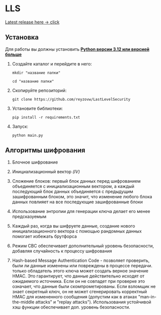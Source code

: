 # LLS

[Latest release here -> click](https://github.com/reyzovw/LastLevelSecurity/releases/tag/release135)


## Установка
Для работы вы должны установить **[Python версии 3.12 или версией больше](https://www.python.org/downloads/)**

1. Создайте каталог и перейдите в него:
    ```shell
    mkdir "название папки"
   
    cd "название папки"
    ```
2. Скопируйте репозиторий:
    ```shell
    git clone https://github.com/reyzovw/LastLevelSecurity
    ```
3. Установите библиотеки:
    ```shell
    pip install -r requirements.txt
    ```
4. Запуск:
    ```shell
    python main.py
    ```

## Алгоритмы шифрования

1. Блочное шифрование

2. Инициализационный вектор _(IV)_ 

3. Сложение блоков: первый блок данных перед шифрованием объединяется с инициализационным вектором, а каждый последующий блок данных объединяется с предыдущим зашифрованным блоком, это значит, что изменение любого блока данных повлияет на все последующие зашифрованные блоки

4. Использование энтропии для генерации ключа делает его менее предсказуемым

5.  Каждый раз, когда вы шифруете данные, создание нового инициализационного вектора с помощью рандомных данных помогает избежать брутфорса

6. Режим CBC обеспечивает дополнительный уровень безопасности, добавляя случайность к процессу шифрования

7. Hash-based Message Authentication Code - позволяет проверить, были ли данные изменены или повреждены в процессе передачи. только обладатель этого ключа может создать верное значение HMAC. Это гарантирует, что данные действительно исходят от ожидаемого источника. Если он не совпадет при проверке это означает, что данные были скомпрометированы.  Если взломщик не знает секретный ключ, он не может сгенерировать корректный HMAC для измененного сообщения (допустим как в атаках "man-in-the-middle attacks" и "replay attacks"). Использования устойчивой хэш функции обеспечивает доп. уровень безопасности.
